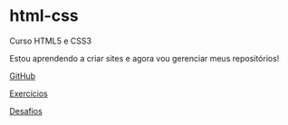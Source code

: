 # html-css
 Curso HTML5 e CSS3

Estou aprendendo a criar sites e agora vou gerenciar meus repositórios!

<a href="https://github.com/lucasdorice">GitHub</a>

<a href="https://lucasdorice.github.io/html-css/exercicios/ex001/index.html">Exercícios</a>

<a href="https://lucasdorice.github.io/html-css/desafios/d001/d001.html">Desafios</a>